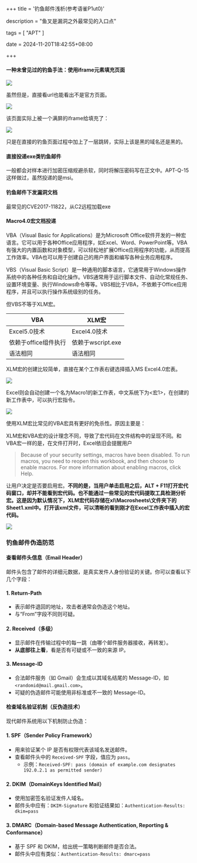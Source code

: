 +++
title = '钓鱼邮件浅析(参考语雀P1ut0)'

description = "鱼叉是漏洞之外最常见的入口点"

tags = [ "APT" ]

date = 2024-11-20T18:42:55+08:00

+++

#### 一种未曾见过的钓鱼手法：使用iframe元素填充页面

![](https://pub-f40a9f95639d4cee81dcb09d9b4adf70.r2.dev/blog/2024/11/140b75470ebc2561d9f4d3e671fa1ede.png)

虽然但是，直接看url也能看出不是官方页面。

![](https://pub-f40a9f95639d4cee81dcb09d9b4adf70.r2.dev/blog/2024/11/647efb2bdfeb4192b10c8f7bde679b1c.png)

该页面实际上被一个满屏的iframe给填充了：

![](https://pub-f40a9f95639d4cee81dcb09d9b4adf70.r2.dev/blog/2024/11/57d31d25d2f9dc189296bf2a0d047260.png)

只是在直接的钓鱼页面过程中加上了一层跳转，实际上该是黑的域名还是黑的。

#### 直接投递exe类钓鱼邮件

一般都会对样本进行加密压缩规避杀软，同时将解压密码写在正文中。APT-Q-15这样做过，虽然投递的是msi。

#### 钓鱼邮件下发漏洞文档

最常见的CVE2017-11822，从C2远程加载exe

#### Macro4.0宏文档投递

VBA（Visual Basic for Applications）是为Microsoft Office软件开发的一种宏语言。它可以用于各种Office应用程序，如Excel、Word、PowerPoint等。VBA有强大的内置函数和对象模型，可以轻松地扩展Office应用程序的功能，从而提高工作效率。VBA也可以用于创建自己的用户界面和编写各种业务应用程序。

VBS（Visual Basic Script）是一种通用的脚本语言，它通常用于Windows操作系统中的各种任务和自动化操作。VBS通常用于运行脚本文件、自动化常规任务、设置环境变量、执行Windows命令等等。VBS相比于VBA，不依赖于Office应用程序，并且可以执行操作系统级别的任务。

但VBS不等于XLM宏。

| VBA                  | XLM宏             |
| -------------------- | ----------------- |
| Excel5.0技术         | Excel4.0技术      |
| 依赖于office组件执行 | 依赖于wscript.exe |
| 语法相同             | 语法相同          |

XLM宏的创建比较简单，直接在某个工作表右键选择插入MS Excel4.0宏表。

![](https://pub-f40a9f95639d4cee81dcb09d9b4adf70.r2.dev/blog/2024/11/f68d3f153c5dd09e71ecc92bea7f75b5.png)

Excel则会自动创建一个名为Macro1的新工作表，中文系统下为<宏1>，在创建的新工作表中，可以执行宏指令。

![](https://pub-f40a9f95639d4cee81dcb09d9b4adf70.r2.dev/blog/2024/11/43351dcae816838c5f1cc6b52bdcfaa9.png)

使用XLM宏比常见的VBA宏具有更好的免杀性。原因主要是：

XLM宏和VBA宏的设计理念不同，导致了宏代码在文件结构中的呈现不同。和VBA宏一样的是，在文件打开时，Excel依旧会提醒用户

> Because of your security settings, macros have been disabled. To run macros, you need to reopen this workbook, and then choose to enable macros. For more information about enabling macros, click Help.

让用户决定是否要启用宏。**不同的是，当用户单击启用之后，ALT + F11打开宏代码窗口，却并不能看到宏代码。也不能通过一些常见的宏代码提取工具检测分析宏。这是因为默认情况下，XLM宏代码存储在xl\Macrosheets\文件夹下的Sheet1.xml中。打开该xml文件，可以清晰的看到刚才在Excel工作表中插入的宏代码。**

![](https://pub-f40a9f95639d4cee81dcb09d9b4adf70.r2.dev/blog/2024/11/7d105156c0d16f5314ee44aee1a1c8e3.png)

### 钓鱼邮件伪造防范

#### 查看邮件头信息（Email Header）

邮件头包含了邮件的详细元数据，是真实发件人身份验证的关键。你可以查看以下几个字段：

#### 1. **Return-Path**

- 表示邮件退回的地址，攻击者通常会伪造这个地址。
- 与“From”字段不同则可疑。

#### 2. **Received**（多级）

- 显示邮件在传输过程中的每一跳（由哪个邮件服务器接收，再转发）。
- **从底部往上看**，看是否有可疑或不一致的来源 IP。

#### 3. **Message-ID**

- 合法邮件服务（如 Gmail）会生成以其域名结尾的 Message-ID，如 `<randomid@mail.gmail.com>`。
- 可疑的伪造邮件可能使用非标准或不一致的 Message-ID。

#### 检查域名验证机制（反伪造技术）

现代邮件系统用以下机制防止伪造：

#### 1. **SPF（Sender Policy Framework）**

- 用来验证某个 IP 是否有权限代表该域名发送邮件。
- 查看邮件头中的 `Received-SPF` 字段，值应为 `pass`。
  - 示例：`Received-SPF: pass (domain of example.com designates 192.0.2.1 as permitted sender)`

#### 2. **DKIM（DomainKeys Identified Mail）**

- 使用加密签名验证发件人域名。
- 邮件头中应有：`DKIM-Signature` 和验证结果如：`Authentication-Results: dkim=pass`

#### 3. **DMARC（Domain-based Message Authentication, Reporting & Conformance）**

- 基于 SPF 和 DKIM，给出统一策略判断邮件是否合法。
- 邮件头中应有类似：`Authentication-Results: dmarc=pass`
